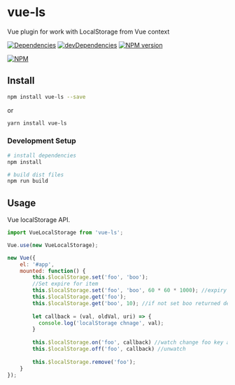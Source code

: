 # vue-ls

Vue plugin for work with LocalStorage from Vue context

[![Dependencies](https://david-dm.org/robinck/vue-ls.svg)](https://david-dm.org/robinck/vue-ls)
[![devDependencies](https://david-dm.org/robinck/vue-ls/dev-status.svg)](https://david-dm.org/robinck/vue-ls#info=devDependencies&view=table)
[![NPM version](https://badge.fury.io/js/vue-ls.svg)](http://badge.fury.io/js/vue-ls)

[![NPM](https://nodei.co/npm/vue-ls.png?downloads=true&downloadRank=true&stars=true)](https://nodei.co/npm/vue-ls/)

## Install
``` bash
npm install vue-ls --save
```
or
``` bash
yarn install vue-ls
```

### Development Setup

``` bash
# install dependencies
npm install

# build dist files
npm run build
```

## Usage

Vue localStorage API.

``` js
import VueLocalStorage from 'vue-ls';

Vue.use(new VueLocalStorage);

new Vue({
    el: '#app',
    mounted: function() {
        this.$localStorage.set('foo', 'boo');
        //Set expire for item
        this.$localStorage.set('foo', 'boo', 60 * 60 * 1000); //expiry 1 hour
        this.$localStorage.get('foo');
        this.$localStorage.get('boo', 10); //if not set boo returned default 10
        
        let callback = (val, oldVal, uri) => {
          console.log('localStorage chnage', val);
        } 
        
        this.$localStorage.on('foo', callback) //watch change foo key and triggered callback
        this.$localStorage.off('foo', callback) //unwatch
        
        this.$localStorage.remove('foo');
    }
});
```
